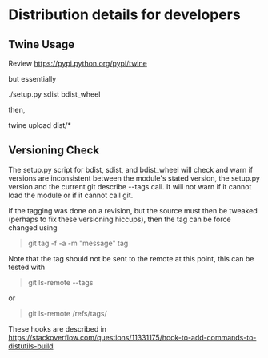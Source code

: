# Distribution details for developers

## Twine Usage

Review 
https://pypi.python.org/pypi/twine

but essentially

./setup.py sdist bdist_wheel

then,

twine upload dist/*

## Versioning Check

The setup.py script for bdist, sdist, and bdist_wheel will check and warn if versions are inconsistent between the module's stated version, the setup.py version and the current git describe --tags call. It will not warn if it cannot load the module or if it cannot call git.

If the tagging was done on a revision, but the source must then be tweaked (perhaps to fix these versioning hiccups), then the tag can be force changed using

>git tag -f -a -m "message" tag

Note that the tag should not be sent to the remote at this point, this can be tested with

>git ls-remote --tags <remote>

or 

>git ls-remote <remote> /refs/tags/<tag>


These hooks are described in
https://stackoverflow.com/questions/11331175/hook-to-add-commands-to-distutils-build

